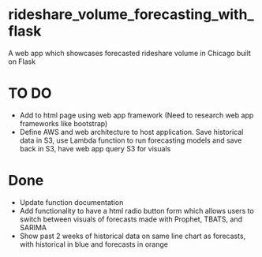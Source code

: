 # rideshare_volume_forecasting_with_flask
A web app which showcases forecasted rideshare volume in Chicago built on Flask

# TO DO
- Add to html page using web app framework (Need to research web app frameworks like bootstrap)
- Define AWS and web architecture to host application. Save historical data in S3, use Lambda function to run forecasting models and save back in S3, have web app query S3 for visuals

# Done
- Update function documentation 
- Add functionality to have a html radio button form which allows users to switch between visuals of forecasts made with Prophet, TBATS, and SARIMA
- Show past 2 weeks of historical data on same line chart as forecasts, with historical in blue and forecasts in orange 
